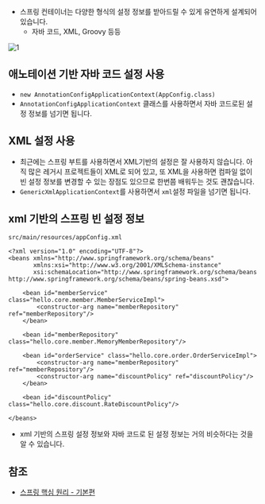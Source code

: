 * 스프링 컨테이너는 다양한 형식의 설정 정보를 받아드릴 수 있게 유연하게 설계되어 있습니다.
  * 자바 코드, XML, Groovy 등등  

![1]()

## 애노테이션 기반 자바 코드 설정 사용
* ```new AnnotationConfigApplicationContext(AppConfig.class)```
* ```AnnotationConfigApplicationContext``` 클래스를 사용하면서 자바 코드로된 설정 정보를 넘기면 됩니다.

## XML 설정 사용
* 최근에는 스프링 부트를 사용하면서 XML기반의 설정은 잘 사용하지 않습니다. 아직 많은 레거시 프로젝트들이 XML로 되어 있고, 또 XML을 사용하면 컴파일 없이 빈 설정 정보를 변경할 수 있는 장점도 있으므로 한번쯤 배워두는 것도 괜찮습니다.
* ```GenericXmlApplicationContext```를 사용하면서 ```xml```설정 파일을 넘기면 됩니다.

## xml 기반의 스프링 빈 설정 정보
```src/main/resources/appConfig.xml```
```
<?xml version="1.0" encoding="UTF-8"?>
<beans xmlns="http://www.springframework.org/schema/beans"
       xmlns:xsi="http://www.w3.org/2001/XMLSchema-instance"
       xsi:schemaLocation="http://www.springframework.org/schema/beans http://www.springframework.org/schema/beans/spring-beans.xsd">

    <bean id="memberService" class="hello.core.member.MemberServiceImpl">
        <constructor-arg name="memberRepository" ref="memberRepository"/>
    </bean>

    <bean id="memberRepository" class="hello.core.member.MemoryMemberRepository"/>

    <bean id="orderService" class="hello.core.order.OrderServiceImpl">
        <constructor-arg name="memberRepository" ref="memberRepository"/>
        <constructor-arg name="discountPolicy" ref="discountPolicy"/>
    </bean>

    <bean id="discountPolicy" class="hello.core.discount.RateDiscountPolicy"/>

</beans>
```
* xml 기반의 스프링 설정 정보와 자바 코드로 된 설정 정보는 거의 비슷하다는 것을 알 수 있습니다.

## 참조
* [스프링 핵심 원리 - 기본편](https://www.inflearn.com/course/%EC%8A%A4%ED%94%84%EB%A7%81-%ED%95%B5%EC%8B%AC-%EC%9B%90%EB%A6%AC-%EA%B8%B0%EB%B3%B8%ED%8E%B8/dashboard)